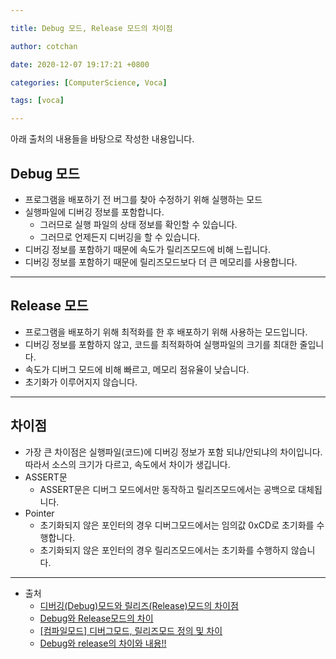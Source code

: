 ```yaml
---

title: Debug 모드, Release 모드의 차이점 

author: cotchan 

date: 2020-12-07 19:17:21 +0800 

categories: [ComputerScience, Voca]

tags: [voca]

---
```


아래 출처의 내용들을 바탕으로 작성한 내용입니다. 


## Debug 모드

+ 프로그램을 배포하기 전 버그를 찾아 수정하기 위해 실행하는 모드
+ 실행파일에 디버깅 정보를 포함합니다.
  + 그러므로 실행 파일의 상태 정보를 확인할 수 있습니다.
  + 그러므로 언제든지 디버깅을 할 수 있습니다.
+ 디버깅 정보를 포함하기 때문에 속도가 릴리즈모드에 비해 느립니다.
+ 디버깅 정보를 포함하기 때문에 릴리즈모드보다 더 큰 메모리를 사용합니다.


---


## Release 모드

+ 프로그램을 배포하기 위해 최적화를 한 후 배포하기 위해 사용하는 모드입니다.
+ 디버깅 정보를 포함하지 않고, 코드를 최적화하여 실행파일의 크기를 최대한 줄입니다.
+ 속도가 디버그 모드에 비해 빠르고, 메모리 점유율이 낮습니다.
+ 초기화가 이루어지지 않습니다.


---


## 차이점

+ 가장 큰 차이점은 실행파일(코드)에 디버깅 정보가 포함 되냐/안되냐의 차이입니다. 따라서 소스의 크기가 다르고, 속도에서 차이가 생깁니다.
+ ASSERT문
  + ASSERT문은 디버그 모드에서만 동작하고 릴리즈모드에서는 공백으로 대체됩니다. 
+ Pointer
  + 초기화되지 않은 포인터의 경우 디버그모드에서는 임의값 0xCD로 초기화를 수행합니다.
  + 초기화되지 않은 포인터의 경우 릴리즈모드에서는 초기화를 수행하지 않습니다.



---

+ 출처
  + [디버깅(Debug)모드와 릴리즈(Release)모드의 차이점](https://j2hworld.tistory.com/77)
  + [Debug와 Release모드의 차이](https://sossms.tistory.com/entry/Debug%EC%99%80-Release%EB%AA%A8%EB%93%9C%EC%9D%98-%EC%B0%A8%EC%9D%B4)
  + [[컴파일모드] 디버그모드, 릴리즈모드 정의 및 차이](https://m.blog.naver.com/PostView.nhn?blogId=helloworld8&logNo=220331020137&proxyReferer=https:%2F%2Fwww.google.com%2F)
  + [Debug와 release의 차이와 내용!!](https://chm706.tistory.com/entry/Debug%EC%99%80-release%EC%9D%98-%EC%B0%A8%EC%9D%B4%EC%99%80-%EB%82%B4%EC%9A%A9)
